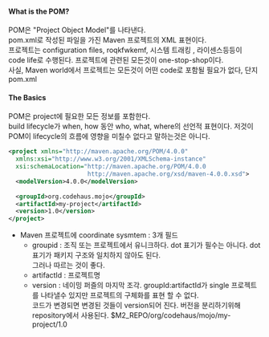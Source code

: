 #### What is the POM?
POM은 "Project Object Model"를 나타낸다.  
pom.xml로 작성된 파일을 가진 Maven 프로젝트의 XML 표현이다.  
프로젝트는 configuration files, roqkfwkemf, 시스템 트래킹 , 라이센스등등이  
code life로 수행된다.
프로젝트에 관련된 모든것이 one-stop-shop이다.  
사실, Maven world에서 프로젝트는 모든것이 어떤 code로 포함될 필요가 없다, 단지 pom.xml

#### The Basics
POM은 project에 필요한 모든 정보를 포함한다.  
build lifecycle가 when, how 동안 who, what, where의 선언적 표현이다.
저것이 POM이 lifecycle의 흐름에 영향을 미칠수 없다고 말하는것은 아니다.  

```xml
<project xmlns="http://maven.apache.org/POM/4.0.0"
  xmlns:xsi="http://www.w3.org/2001/XMLSchema-instance"
  xsi:schemaLocation="http://maven.apache.org/POM/4.0.0
                      http://maven.apache.org/xsd/maven-4.0.0.xsd">
  <modelVersion>4.0.0</modelVersion>
 
  <groupId>org.codehaus.mojo</groupId>
  <artifactId>my-project</artifactId>
  <version>1.0</version>
</project>
```
* Maven 프로젝트에 coordinate sysmtem : 3개 필드
  + groupid : 조직 또는 프로젝트에서 유니크하다. dot 표기가 필수는 아니다. dot 표기가 패키지 구조와 일치하지 않아도 된다.  
              그러나 따르는 것이 좋다.
  + artifactId : 프로젝트명 
  + version : 네이밍 퍼즐의 마지막 조각. groupId:artifactId가 single 프로젝트를 나타낼수 있지만 프로젝트의 구체화를 표현 할 수 없다.  
              코드가 변경되면 변경된 것들이 version되어 진다. 버전을 분리하기위해 repository에서 사용된다. $M2_REPO/org/codehaus/mojo/my-project/1.0
              

  
